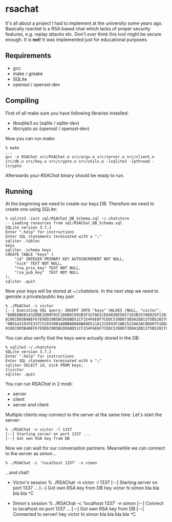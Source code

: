 rsachat
========
It's all about a project I had to implement at the university some years
ago. Basically *rsachat* is a RSA based chat which lacks of proper 
security features, e.g. replay attacks etc. Don't *ever* think this 
tool might be secure enough. It is **not**! It was implemented just for 
educational purposes.


Requirements
------------

* gcc
* make / gmake
* SQLite
* openssl / openssl-dev
    
    
Compiling
-------------
First of all make sure you have following libraries installed:

* libsqlite3.so  (sqlite / sqlite-dev)
* libcrypto.so  (openssl / openssl-dev)

Now you can run *make*:

    % make
    ...
    gcc -o RSAChat src/RSAChat.o src/args.o src/server.o src/client.o src/db.o src/key.o src/crypto.o src/utils.o -lsqlite3 -lpthread -lcrypto
    
Afterwards your *RSAChat* binary should be ready to run. 


Running
-------------
At the beginning we need to create our keys DB. Therefore we need to 
create one using SQLite:

    % sqlite3 -init sql/RSAChat_DB_Schema.sql ~/.chatstore
    -- Loading resources from sql/RSAChat_DB_Schema.sql
    SQLite version 3.7.2
    Enter ".help" for instructions
    Enter SQL statements terminated with a ";"
    sqlite> .tables
    keys
    sqlite> .schema keys
    CREATE TABLE "keys" (
        "id" INTEGER PRIMARY KEY AUTOINCREMENT NOT NULL,
        "nick" TEXT NOT NULL,
        "rsa_priv_key" TEXT NOT NULL,
        "rsa_pub_key"  TEXT NOT NULL
    );
    sqlite> .quit

Now your keys will be stored at *~/.chatstore*. In the next step we
need to genrate a private/public key pair:

    % ./RSAChat -i victor    
    [--] Executing SQL query: INSERT INTO "keys" VALUES (NULL, "victor", "8ABE8B681432DBE1D80F92C1D88DC692B1F3CFA61CE64830E56571D2B337A8825F13837B78375A8A36D37075124DDC9460A16EA73AD6D8FBDFB5CEC3793AA8DFE42FBEB7D22527567CC24A679C2190ED58AC59F30D3B9C3271194838BD7B9E3D874C9134A1475F5DA8216562CB0D2C32C19FB8CED57CD5A8217810321A4846A5 019ECB93B4BEF67E9DD29B5BCDE6BD51CF154F6E6F7CEDC538D073DDA1EB1375B5283707C9CE6E3B9BDA5EADECB8A22DDFEC761662DDE25785338BFFD805203CE3AB1254A1A21F12CEFD6F4F176693A4EE254C24BC49A78A00A318FFD8DB68216874CFB4AC3C413C1A688D290598AE054665575B37872413EF80E8DDFF28A84AF9", "0B9143191FE337C529350B1ADBBADB8ABA9D511A121E693F2AB15220A3AC0D60751DDA3BC4495DDAE5D018F9AFA78C8C16C9F79E8EEBD5800508C89239252E1AF3189429FA9D89F040637A579069824BCFE1D7CB39528B5E4C0E911B983538B3317E766CBDAEF51BCD76E586F85DC7B39C58DF578B4D51C1D1609E261DB54CDD 019ECB93B4BEF67E9DD29B5BCDE6BD51CF154F6E6F7CEDC538D073DDA1EB1375B5283707C9CE6E3B9BDA5EADECB8A22DDFEC761662DDE25785338BFFD805203CE3AB1254A1A21F12CEFD6F4F176693A4EE254C24BC49A78A00A318FFD8DB68216874CFB4AC3C413C1A688D290598AE054665575B37872413EF80E8DDFF28A84AF9");


You can also verify that the keys were actually stored in the DB:


    % sqlite3 ~/.chatstore   
    SQLite version 3.7.2
    Enter ".help" for instructions
    Enter SQL statements terminated with a ";"
    sqlite> SELECT id, nick FROM keys;
    1|victor
    sqlite> .quit


You can run *RSAChat* in 2 modi:

* server
* client
* server _and_ client


Multiple clients may connect to the server at the same time. Let's start 
the server:

    % ./RSAChat -n victor -l 1337
    [--] Starting server on port 1337 ...
    [--] Got own RSA key from DB


Now we can wait for our conversation partners. Meanwhile we can connect
to the server as *simon*...

    % ./RSAChat -c 'localhost 1337' -n simon
   
    
...and chat!

* Victor's session
    % ./RSAChat -n victor -l 1337
    [--] Starting server on port 1337 ...
    [--] Got own RSA key from DB
    <simon> hey victor
    hi simon
    <simon> bla bla
    bla bla
    ^C
    
* Simon's session
    % ./RSAChat -c 'localhost 1337' -n simon
    [--] Connect to localhost on port 1337 ...
    [--] Got own RSA key from DB
    [--] Connected to server!
    hey victor
    <victor> hi simon
    bla bla
    <victor> bla bla
    ^C
